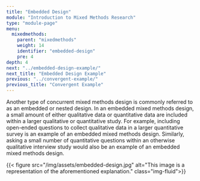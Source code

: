 ```yaml
---
title: "Embedded Design"
module: "Introduction to Mixed Methods Research"
type: "module-page"
menu:
  mixedmethods:
    parent: "mixedmethods"
    weight: 14
    identifier: "embedded-design"
    pre: 4
depth: 4
next: "../embedded-design-example/"
next_title: "Embedded Design Example"
previous: "../convergent-example/"
previous_title: "Convergent Example"
---
```


Another type of concurrent mixed methods design is commonly referred to as an embedded or nested design.  In an embedded mixed methods design, a small amount of either qualitative data or quantitative data are included within a larger qualitative or quantitative study.  For example, including open-ended questions to collect qualitative data in a larger quantitative survey is an example of an embedded mixed methods design.  Similarly, asking a small number of quantitative questions within an otherwise qualitative interview study would also be an example of an embedded mixed methods design.  

{{< figure src="/img/assets/embedded-design.jpg" alt="This image is a representation of the aforementioned explanation." class="img-fluid">}}
